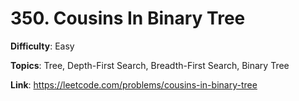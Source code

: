 # 350. Cousins In Binary Tree

**Difficulty**: Easy

**Topics**: Tree, Depth-First Search, Breadth-First Search, Binary Tree

**Link**: https://leetcode.com/problems/cousins-in-binary-tree
